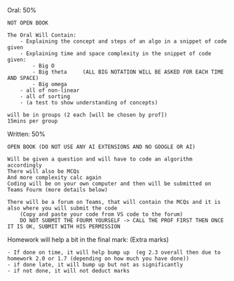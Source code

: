 Oral: 50%

    NOT OPEN BOOK

    The Oral Will Contain:
        - Explaining the concept and steps of an algo in a snippet of code given
        - Explaining time and space complexity in the snippet of code given:
            - Big O
            - Big theta     (ALL BIG NOTATION WILL BE ASKED FOR EACH TIME AND SPACE)
            - Big omega
        - all of non-linear
        - all of sorting
        - (a test to show understanding of concepts)
    
    will be in groups (2 each [will be chosen by prof])
    15mins per group

Written: 50%

    OPEN BOOK (DO NOT USE ANY AI EXTENSIONS AND NO GOOGLE OR AI)
    
    Will be given a question and will have to code an algorithm accordingly
    There will also be MCQs
    And more complexity calc again
    Coding will be on your own computer and then will be submitted on Teams Fourm (more details below)
    
    There will be a forum on Teams, that will contain the MCQs and it is also where you will submit the code
        (Copy and paste your code from VS code to the forum)
        DO NOT SUBMIT THE FOURM YOURSELF -> CALL THE PROF FIRST THEN ONCE IT IS OK, SUBMIT WITH HIS PERMISSION


Homework will help a bit in the final mark: (Extra marks)

    - If done on time, it will help bump up  (eg 2.3 overall then due to homework 2.0 or 1.7 (depending on how much you have done))
    - if done late, it will bump up but not as significantly
    - if not done, it will not deduct marks
